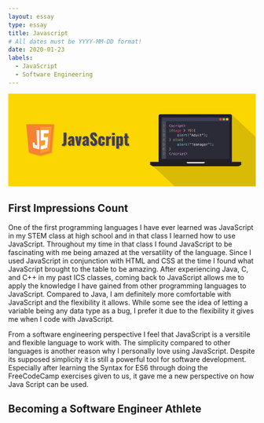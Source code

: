 ```yaml
---
layout: essay
type: essay
title: Javascript
# All dates must be YYYY-MM-DD format!
date: 2020-01-23
labels:
  - JavaScript
  - Software Engineering
---
```


<img class="ui image" src="../images/javascript.png">

## First Impressions Count

One of the first programming languages I have ever learned was JavaScript in my STEM class at high school and in that class I learned how to use JavaScript. Throughout my time in that class I found JavaScript to be fascinating with me being amazed at the versatility of the language. Since I used JavaScript in conjunction with HTML and CSS at the time I found what JavaScript brought to the table to be amazing. After experiencing Java, C, and C++ in my past ICS classes, coming back to JavaScript allows me to apply the knowledge I have gained from other programming languages to JavaScript. Compared to Java, I am definitely more comfortable with JavaScript and the flexibility it allows. While some see the idea of letting a variable being any data type as a bug, I prefer it due to the flexibility it gives me when I code with JavaScript. 

From a software engineering perspective I feel that JavaScript is a versitile and flexible language to work with. The simplicity compared to other languages is another reason why I personally love using JavaScript. Despite its supposed simplicity it is still a powerful tool for software development. Especially after learning the Syntax for ES6 through doing the FreeCodeCamp exercises given to us, it gave me a new perspective on how Java Script can be used.

## Becoming a Software Engineer Athlete



